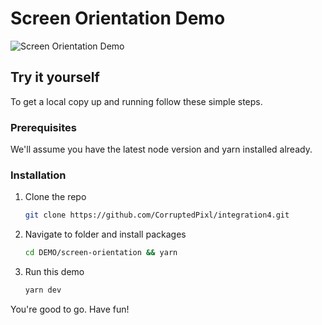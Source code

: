# Screen Orientation Demo

![Screen Orientation Demo](./screen-orientation.gif)

## Try it yourself

To get a local copy up and running follow these simple steps.

### Prerequisites

We'll assume you have the latest node version and yarn installed already.

### Installation

1. Clone the repo
   ```sh
   git clone https://github.com/CorruptedPixl/integration4.git
   ```
2. Navigate to folder and install packages
   ```sh
   cd DEMO/screen-orientation && yarn
   ```
3. Run this demo
   ```sh
   yarn dev
   ```

You're good to go. Have fun!
